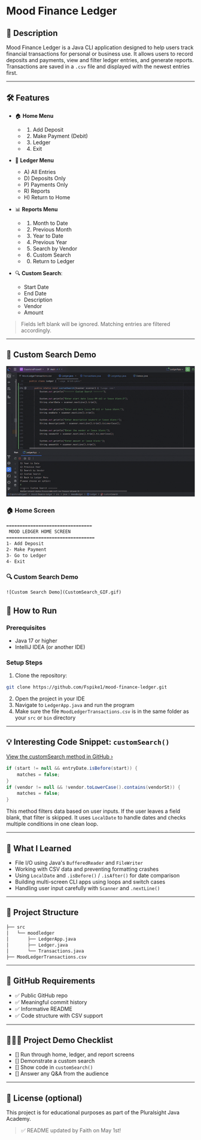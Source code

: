 
# Mood Finance Ledger

## 📘 Description

Mood Finance Ledger is a Java CLI application designed to help users track financial transactions for personal or business use. It allows users to record deposits and payments, view and filter ledger entries, and generate reports. Transactions are saved in a `.csv` file and displayed with the newest entries first.

---

## 🛠️ Features

- 🏠 **Home Menu**
  - 1) Add Deposit
  - 2) Make Payment (Debit)
  - 3) Ledger
  - 4) Exit

- 📓 **Ledger Menu**
  - A) All Entries
  - D) Deposits Only
  - P) Payments Only
  - R) Reports
  - H) Return to Home

- 📊 **Reports Menu**
  - 1) Month to Date
  - 2) Previous Month
  - 3) Year to Date
  - 4) Previous Year
  - 5) Search by Vendor
  - 6) Custom Search
  - 0) Return to Ledger

- 🔍 **Custom Search**:
  - Start Date
  - End Date
  - Description
  - Vendor
  - Amount

> Fields left blank will be ignored. Matching entries are filtered accordingly.

---

## 🎥 Custom Search Demo

![Custom Search Demo](CustomSearch_GIF.gif)


### 🏠 Home Screen

```
================================
 MOOD LEDGER HOME SCREEN 
=================================
1- Add Deposit
2- Make Payment
3- Go to Ledger
4- Exit
```

### 🔍 Custom Search Demo

```
![Custom Search Demo](CustomSearch_GIF.gif)

```

## 🚀 How to Run

### Prerequisites
- Java 17 or higher
- IntelliJ IDEA (or another IDE)

### Setup Steps

1. Clone the repository:
```bash
git clone https://github.com/Fspike1/mood-finance-ledger.git
```

2. Open the project in your IDE  
3. Navigate to `LedgerApp.java` and run the program  
4. Make sure the file `MoodLedgerTransactions.csv` is in the same folder as your `src` or `bin` directory

---

## 💡 Interesting Code Snippet: `customSearch()`

[View the customSearch method in GitHub ›](https://github.com/Fspike1/mood-finance-ledger/blob/main/src/java/moodledger/Ledger.java#L474)


```java
if (start != null && entryDate.isBefore(start)) {
    matches = false;
}
if (vendor != null && !vendor.toLowerCase().contains(vendorSt)) {
    matches = false;
}
```

This method filters data based on user inputs. If the user leaves a field blank, that filter is skipped. It uses `LocalDate` to handle dates and checks multiple conditions in one clean loop.

---

## 🧠 What I Learned

- File I/O using Java's `BufferedReader` and `FileWriter`
- Working with CSV data and preventing formatting crashes
- Using `LocalDate` and `.isBefore()` / `.isAfter()` for date comparison
- Building multi-screen CLI apps using loops and switch cases
- Handling user input carefully with `Scanner` and `.nextLine()`

---

## 🧱 Project Structure

```text
├── src
│   └── moodledger
│       ├── LedgerApp.java
│       ├── Ledger.java
│       └── Transactions.java
├── MoodLedgerTransactions.csv
```

---

## 📌 GitHub Requirements

- ✅ Public GitHub repo  
- ✅ Meaningful commit history  
- ✅ Informative README  
- ✅ Code structure with CSV support

---

## 👩🏽‍🏫 Project Demo Checklist

- [] Run through home, ledger, and report screens
- [] Demonstrate a custom search
- [] Show code in `customSearch()`
- [] Answer any Q&A from the audience

---

## 📃 License (optional)
This project is for educational purposes as part of the Pluralsight Java Academy.
> ✅ README updated by Faith on May 1st!
